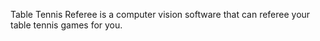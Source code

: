 Table Tennis Referee is a computer vision software that can referee your table tennis games for you.